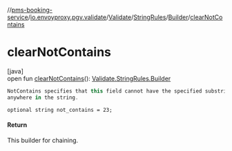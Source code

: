 //[pms-booking-service](../../../../../index.md)/[io.envoyproxy.pgv.validate](../../../index.md)/[Validate](../../index.md)/[StringRules](../index.md)/[Builder](index.md)/[clearNotContains](clear-not-contains.md)

# clearNotContains

[java]\
open fun [clearNotContains](clear-not-contains.md)(): [Validate.StringRules.Builder](index.md)

```kotlin
NotContains specifies that this field cannot have the specified substring
anywhere in the string.

```
`optional string not_contains = 23;`

#### Return

This builder for chaining.